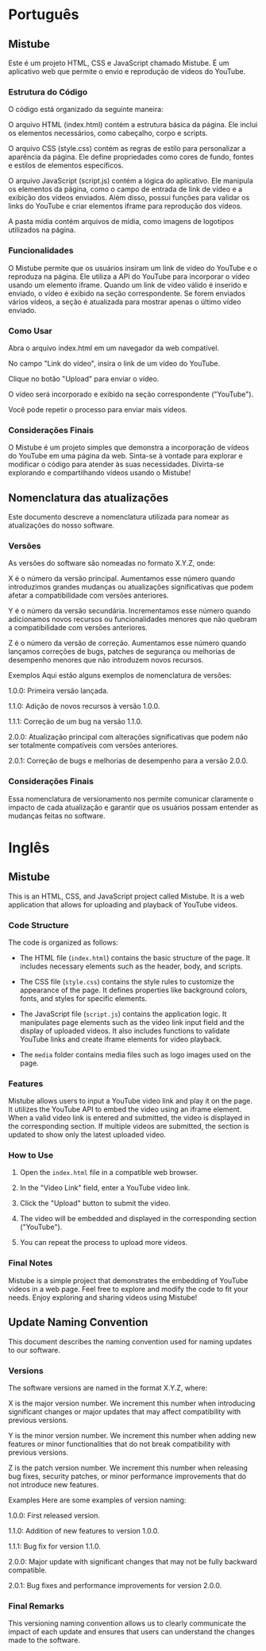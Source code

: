 # Português

## Mistube
Este é um projeto HTML, CSS e JavaScript chamado Mistube. É um aplicativo web que permite o envio e reprodução de vídeos do YouTube.

### Estrutura do Código
O código está organizado da seguinte maneira:

O arquivo HTML (index.html) contém a estrutura básica da página. Ele inclui os elementos necessários, como cabeçalho, corpo e scripts.

O arquivo CSS (style.css) contém as regras de estilo para personalizar a aparência da página. Ele define propriedades como cores de fundo, fontes e estilos de elementos específicos.

O arquivo JavaScript (script.js) contém a lógica do aplicativo. Ele manipula os elementos da página, como o campo de entrada de link de vídeo e a exibição dos vídeos enviados. Além disso, possui funções para validar os links do YouTube e criar elementos iframe para reprodução dos vídeos.

A pasta midia contém arquivos de mídia, como imagens de logotipos utilizados na página.

### Funcionalidades
O Mistube permite que os usuários insiram um link de vídeo do YouTube e o reproduza na página. Ele utiliza a API do YouTube para incorporar o vídeo usando um elemento iframe. Quando um link de vídeo válido é inserido e enviado, o vídeo é exibido na seção correspondente. Se forem enviados vários vídeos, a seção é atualizada para mostrar apenas o último vídeo enviado.

### Como Usar
Abra o arquivo index.html em um navegador da web compatível.

No campo "Link do vídeo", insira o link de um vídeo do YouTube.

Clique no botão "Upload" para enviar o vídeo.

O vídeo será incorporado e exibido na seção correspondente ("YouTube").

Você pode repetir o processo para enviar mais vídeos.

### Considerações Finais
O Mistube é um projeto simples que demonstra a incorporação de vídeos do YouTube em uma página da web. Sinta-se à vontade para explorar e modificar o código para atender às suas necessidades. Divirta-se explorando e compartilhando vídeos usando o Mistube!

## Nomenclatura das atualizações
Este documento descreve a nomenclatura utilizada para nomear as atualizações do nosso software.

### Versões
As versões do software são nomeadas no formato X.Y.Z, onde:

X é o número da versão principal. Aumentamos esse número quando introduzimos grandes mudanças ou atualizações significativas que podem afetar a compatibilidade com versões anteriores.

Y é o número da versão secundária. Incrementamos esse número quando adicionamos novos recursos ou funcionalidades menores que não quebram a compatibilidade com versões anteriores.

Z é o número da versão de correção. Aumentamos esse número quando lançamos correções de bugs, patches de segurança ou melhorias de desempenho menores que não introduzem novos recursos.

Exemplos
Aqui estão alguns exemplos de nomenclatura de versões:

1.0.0: Primeira versão lançada.

1.1.0: Adição de novos recursos à versão 1.0.0.

1.1.1: Correção de um bug na versão 1.1.0.

2.0.0: Atualização principal com alterações significativas que podem não ser totalmente compatíveis com versões anteriores.

2.0.1: Correção de bugs e melhorias de desempenho para a versão 2.0.0.

### Considerações Finais
Essa nomenclatura de versionamento nos permite comunicar claramente o impacto de cada atualização e garantir que os usuários possam entender as mudanças feitas no software.

# Inglês

## Mistube

This is an HTML, CSS, and JavaScript project called Mistube. It is a web application that allows for uploading and playback of YouTube videos.

### Code Structure

The code is organized as follows:

- The HTML file (`index.html`) contains the basic structure of the page. It includes necessary elements such as the header, body, and scripts.

- The CSS file (`style.css`) contains the style rules to customize the appearance of the page. It defines properties like background colors, fonts, and styles for specific elements.

- The JavaScript file (`script.js`) contains the application logic. It manipulates page elements such as the video link input field and the display of uploaded videos. It also includes functions to validate YouTube links and create iframe elements for video playback.

- The `media` folder contains media files such as logo images used on the page.

### Features

Mistube allows users to input a YouTube video link and play it on the page. It utilizes the YouTube API to embed the video using an iframe element. When a valid video link is entered and submitted, the video is displayed in the corresponding section. If multiple videos are submitted, the section is updated to show only the latest uploaded video.

### How to Use

1. Open the `index.html` file in a compatible web browser.

2. In the "Video Link" field, enter a YouTube video link.

3. Click the "Upload" button to submit the video.

4. The video will be embedded and displayed in the corresponding section ("YouTube").

5. You can repeat the process to upload more videos.

### Final Notes

Mistube is a simple project that demonstrates the embedding of YouTube videos in a web page. Feel free to explore and modify the code to fit your needs. Enjoy exploring and sharing videos using Mistube!

## Update Naming Convention

This document describes the naming convention used for naming updates to our software.

### Versions
The software versions are named in the format X.Y.Z, where:

X is the major version number. We increment this number when introducing significant changes or major updates that may affect compatibility with previous versions.

Y is the minor version number. We increment this number when adding new features or minor functionalities that do not break compatibility with previous versions.

Z is the patch version number. We increment this number when releasing bug fixes, security patches, or minor performance improvements that do not introduce new features.

Examples
Here are some examples of version naming:

1.0.0: First released version.

1.1.0: Addition of new features to version 1.0.0.

1.1.1: Bug fix for version 1.1.0.

2.0.0: Major update with significant changes that may not be fully backward compatible.

2.0.1: Bug fixes and performance improvements for version 2.0.0.

### Final Remarks
This versioning naming convention allows us to clearly communicate the impact of each update and ensures that users can understand the changes made to the software.